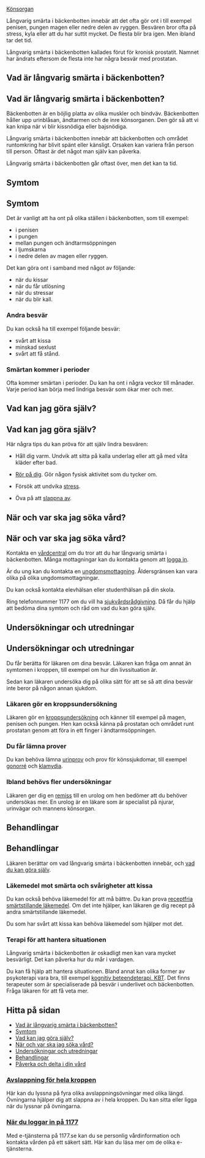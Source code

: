 [Könsorgan](https://www.1177.se/sjukdomar--besvar/konsorgan/)

Långvarig smärta i bäckenbotten innebär att det ofta gör ont i till exempel penisen, pungen magen eller nedre delen av ryggen. Besvären bror ofta på stress, kyla eller att du har suttit mycket. De flesta blir bra igen. Men ibland tar det tid.

Långvarig smärta i bäckenbotten kallades förut för kronisk prostatit. Namnet har ändrats eftersom de flesta inte har några besvär med prostatan.

Vad är långvarig smärta i bäckenbotten?
---------------------------------------

Vad är långvarig smärta i bäckenbotten?
---------------------------------------

Bäckenbotten är en böjlig platta av olika muskler och bindväv. Bäckenbotten håller upp urinblåsan, ändtarmen och de inre könsorganen. Den gör så att vi kan knipa när vi blir kissnödiga eller bajsnödiga.

Långvarig smärta i bäckenbotten innebär att bäckenbotten och området runtomkring har blivit spänt eller känsligt. Orsaken kan variera från person till person. Oftast är det något man själv kan påverka.

Långvarig smärta i bäckenbotten går oftast över, men det kan ta tid.

Symtom
------

Symtom
------

Det är vanligt att ha ont på olika ställen i bäckenbotten, som till exempel:

*   i penisen
*   i pungen
*   mellan pungen och ändtarmsöppningen
*   i ljumskarna
*   i nedre delen av magen eller ryggen.

Det kan göra ont i samband med något av följande:

*   när du kissar
*   när du får utlösning
*   när du stressar
*   när du blir kall.

### Andra besvär

Du kan också ha till exempel följande besvär:

*   svårt att kissa
*   minskad sexlust
*   svårt att få stånd.

### Smärtan kommer i perioder

Ofta kommer smärtan i perioder. Du kan ha ont i några veckor till månader. Varje period kan börja med lindriga besvär som ökar mer och mer.

Vad kan jag göra själv?
-----------------------

Vad kan jag göra själv?
-----------------------

Här några tips du kan pröva för att själv lindra besvären:

*   Håll dig varm. Undvik att sitta på kalla underlag eller att gå med våta kläder efter bad.
*   [Rör på dig](https://www.1177.se/liv--halsa/fysisk-aktivitet-och-traning/vardagsmotion/). Gör någon fysisk aktivitet som du tycker om.
*   Försök att undvika [stress](https://www.1177.se/liv--halsa/stresshantering-och-somn/stress/).

*   Öva på att [slappna av](https://www.1177.se/liv--halsa/stresshantering-och-somn/avslappning-for-hela-kroppen/).

När och var ska jag söka vård?
------------------------------

När och var ska jag söka vård?
------------------------------

Kontakta en [vårdcentral](https://www.1177.se/lankbiblioteket/nationella-lankar/1177---lankar/hitta-vard---forinstallda-sok/hitta-vardcentral-nara-mig/) om du tror att du har långvarig smärta i bäckenbotten. Många mottagningar kan du kontakta genom att [logga in](https://www.1177.se/om-1177/nar-du-loggar-in-pa-1177.se/det-har-kan-du-gora-nar-du-loggat-in/passar-inte-tiden-boka-omboka-eller-avboka/sa-gor-du-for-att-boka-omboka-eller-avboka-en-tid/).

Är du ung kan du kontakta en [ungdomsmottagning](https://www.1177.se/lankbiblioteket/nationella-lankar/1177---lankar/hitta-vard---forinstallda-sok/hitta-vard---ungdomsmottagning-nara-mig/). Åldersgränsen kan vara olika på olika ungdomsmottagningar.

Du kan också kontakta elevhälsan eller studenthälsan på din skola.

Ring telefonnummer 1177 om du vill ha [sjukvårdsrådgivning](https://www.1177.se/om-1177/nar-du-ringer-1177/nar-du-ringer-1177/). Då får du hjälp att bedöma dina symtom och råd om vad du kan göra själv.

Undersökningar och utredningar
------------------------------

Undersökningar och utredningar
------------------------------

Du får berätta för läkaren om dina besvär. Läkaren kan fråga om annat än symtomen i kroppen, till exempel om hur din livssituation är.

Sedan kan läkaren undersöka dig på olika sätt för att se så att dina besvär inte beror på någon annan sjukdom.

### Läkaren gör en kroppsundersökning

Läkaren gör en [kroppsundersökning](https://www.1177.se/undersokning-behandling/undersokningar-och-provtagning/kroppsundersokningar/kroppsundersokning/) och känner till exempel på magen, penisen och pungen. Hen kan också känna på prostatan och området runt prostatan genom att föra in ett finger i ändtarmsöppningen.

### Du får lämna prover

Du kan behöva lämna [urinprov](https://www.1177.se/undersokning-behandling/undersokningar-och-provtagning/provtagning-och-matningar/avforingsprov/att-lamna-urinprov/) och prov för könssjukdomar, till exempel [gonorré](https://www.1177.se/sjukdomar--besvar/konsorgan/konssjukdomar/gonorre/) och [klamydia](https://www.1177.se/sjukdomar--besvar/konsorgan/konssjukdomar/klamydia/).

### Ibland behövs fler undersökningar

Läkaren ger dig en [remiss](https://www.1177.se/sa-fungerar-varden/att-valja-vardmottagning/remiss/) till en urolog om hen bedömer att du behöver undersökas mer. En urolog är en läkare som är specialist på njurar, urinvägar och mannens könsorgan.

Behandlingar
------------

Behandlingar
------------

Läkaren berättar om vad långvarig smärta i bäckenbotten innebär, och [vad du kan göra själv](https://www.1177.se/sjukdomar--besvar/konsorgan/kronisk-prostatit--langvarig-smarta-i-backenbotten-hos-man/#section-14390).

### Läkemedel mot smärta och svårigheter att kissa

Du kan också behöva läkemedel för att må bättre. Du kan prova [receptfria smärtstillande läkemedel](https://www.1177.se/undersokning-behandling/behandling-med-lakemedel/lakemedel-utifran-diagnos/receptfria-lakemedel-vid-tillfallig-smarta---vad-ska-jag-valja/). Om det inte hjälper, kan läkaren ge dig recept på andra smärtstillande läkemedel.

Du som har svårt att kissa kan behöva läkemedel som hjälper mot det.

### Terapi för att hantera situationen

Långvarig smärta i bäckenbotten är oskadligt men kan vara mycket besvärligt. Det kan påverka hur du mår i vardagen.

Du kan få hjälp att hantera situationen. Bland annat kan olika former av psykoterapi vara bra, till exempel [kognitiv beteendeterapi, KBT](https://www.1177.se/undersokning-behandling/behandlingar-vid-psykiska-sjukdomar-och-besvar/kognitiv-beteendeterapi-kbt/). Det finns terapeuter som är specialiserade på besvär i underlivet och bäckenbotten. Fråga läkaren för att få veta mer.

Hitta på sidan
--------------

*   [Vad är långvarig smärta i bäckenbotten?](https://www.1177.se/sjukdomar--besvar/konsorgan/kronisk-prostatit--langvarig-smarta-i-backenbotten-hos-man/#section-14391)
*   [Symtom](https://www.1177.se/sjukdomar--besvar/konsorgan/kronisk-prostatit--langvarig-smarta-i-backenbotten-hos-man/#section-14386)
*   [Vad kan jag göra själv?](https://www.1177.se/sjukdomar--besvar/konsorgan/kronisk-prostatit--langvarig-smarta-i-backenbotten-hos-man/#section-14390)
*   [När och var ska jag söka vård?](https://www.1177.se/sjukdomar--besvar/konsorgan/kronisk-prostatit--langvarig-smarta-i-backenbotten-hos-man/#section-14387)
*   [Undersökningar och utredningar](https://www.1177.se/sjukdomar--besvar/konsorgan/kronisk-prostatit--langvarig-smarta-i-backenbotten-hos-man/#section-14388)
*   [Behandlingar](https://www.1177.se/sjukdomar--besvar/konsorgan/kronisk-prostatit--langvarig-smarta-i-backenbotten-hos-man/#section-14389)
*   [Påverka och delta i din vård](https://www.1177.se/sjukdomar--besvar/konsorgan/kronisk-prostatit--langvarig-smarta-i-backenbotten-hos-man/#section-122744)

### [Avslappning för hela kroppen](https://www.1177.se/liv--halsa/stresshantering-och-somn/avslappning-for-hela-kroppen/)

Här kan du lyssna på fyra olika avslappningsövningar med olika längd. Övningarna hjälper dig att slappna av i hela kroppen. Du kan sitta eller ligga när du lyssnar på övningarna.

### [När du loggar in på 1177](https://www.1177.se/om-1177/nar-du-loggar-in-pa-1177.se/)

Med e-tjänsterna på 1177.se kan du se personlig vårdinformation och kontakta vården på ett säkert sätt. Här kan du läsa mer om de olika e-tjänsterna.